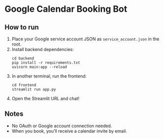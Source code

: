# Google Calendar Booking Bot

## How to run

1. Place your Google service account JSON as `service_account.json` in the root.
2. Install backend dependencies:
    ```
    cd backend
    pip install -r requirements.txt
    uvicorn main:app --reload
    ```
3. In another terminal, run the frontend:
    ```
    cd frontend
    streamlit run app.py
    ```
4. Open the Streamlit URL and chat!

## Notes

- No OAuth or Google account connection needed.
- When you book, you’ll receive a calendar invite by email.